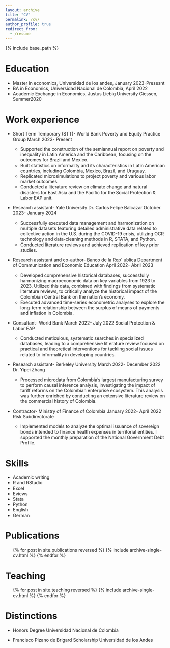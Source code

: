 ```yaml
---
layout: archive
title: "CV"
permalink: /cv/
author_profile: true
redirect_from:
  - /resume
---
```


{% include base_path %}

Education
======
* Master in economics, Universidad de los andes, January 2023-Presesnt
* BA in Economics, Universidad Nacional de Colombia, April 2022
* Academic Exchange in Economics, Justus Liebig University Giessen, Summer2020

Work experience
======
* Short Term Temporary (STT)- World Bank
 Poverty and Equity Practice Group
 March 2023- Present

  * Supported the construction of the semiannual report on poverty and inequality in Latin America and
  the Caribbean, focusing on the outcomes for Brazil and Mexico.
  * Built statistics on informality and its characteristics in Latin American countries, including Colombia,
  Mexico, Brazil, and Uruguay.
  * Replicated microsimulations to project poverty and various labor market outcomes.
  * Conducted a literature review on climate change and natural disasters for East Asia and the Pacific for
  the Social Protection & Labor EAP unit.

* Research assistant- Yale University
 Dr. Carlos Felipe Balcazar
 October 2023- January 2024

  * Successfully executed data management and harmonization on multiple datasets featuring detailed
  administrative data related to collective action in the U.S. during the COVID-19 crisis, utilizing OCR
  technology and data-cleaning methods in R, STATA, and Python.
  * Conducted literature reviews and achieved replication of key prior  studies.

* Research assistant and co-author- Banco de la Rep´ ublica
 Department of Communication and Economic Education
 April 2022- Abril 2023
  * Developed comprehensive historical databases, successfully  harmonizing macroeconomic data on key
  variables from 1923 to 2023. Utilized this data, combined with findings from systematic literature
  reviews, to critically analyze the historical impact of the Colombian Central Bank on the nation’s
  economy.
  * Executed advanced time-series econometric analyses to explore the   long-term relationship between the
  surplus of means of payments and inflation in Colombia.

* Consultant- World Bank
  March 2022- July 2022
  Social Protection & Labor EAP
  * Conducted meticulous, systematic searches in specialized databases, leading to a comprehensive lit
  erature review focused on practical and theoretical interventions for tackling social issues related to
  informality in developing countries.

* Research assistant- Berkeley University
 March 2022- December 2022
 Dr. Yipei Zhang
  * Processed microdata from Colombia’s largest manufacturing survey to perform causal inference analysis,
  investigating the impact of tariff reforms on the Colombian enterprise ecosystem. This analysis was
  further enriched by conducting an extensive literature review on the commercial history of Colombia.

* Contractor- Ministry of Finance of Colombia
 January 2022- April 2022
 Risk Subdirectorate
  * Implemented models to analyze the optimal issuance of sovereign bonds intended to finance health
  expenses in territorial entities. I supported the monthly preparation of the National Government Debt
  Profile.
  
Skills
======
* Academic writing
* R and RStudio
* Excel
* Eviews
* Stata
* Python
* English
* German

Publications
======
  <ul>{% for post in site.publications reversed %}
    {% include archive-single-cv.html %}
  {% endfor %}</ul>
  
<!--Talks
======
  <ul>{% for post in site.talks reversed %}
    #{% include archive-single-talk-cv.html  %}
  {% endfor %}</ul>-->
  
Teaching
======
  <ul>{% for post in site.teaching reversed %}
    {% include archive-single-cv.html %}
  {% endfor %}</ul>
  
Distinctions
======
 * Honors Degree      Universidad Nacional de Colombia
 
 * Francisco Pizano de Brigard Scholarship       Universidad de los Andes
 
 
